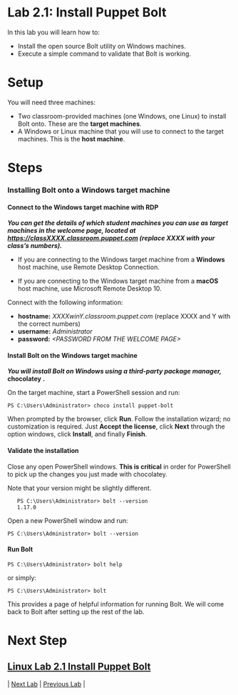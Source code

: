 # Lab 2.1: Install Puppet Bolt

In this lab you will learn how to:

* Install the open source Bolt utility on Windows machines.
* Execute a simple command to validate that Bolt is working.

# Setup

You will need three machines:

* Two classroom-provided machines (one Windows, one Linux) to install Bolt onto. These are the **target machines**.
* A Windows or Linux machine that you will use to connect to the target machines. This is the **host machine**.

# Steps

### Installing Bolt onto a **Windows** target machine

#### Connect to the Windows target machine with RDP

**_You can get the details of which student machines you can use as target machines in the welcome page, located at https://classXXXX.classroom.puppet.com (replace XXXX with your class’s numbers)._**

* If you are connecting to the Windows target machine from a **Windows** host machine, use Remote Desktop Connection.
 
* If you are connecting to the Windows target machine from a **macOS** host machine, use Microsoft Remote Desktop 10.

Connect with the following information:

* **hostname:** *XXXXwinY.classroom.puppet.com* (replace XXXX and Y with the correct numbers)
* **username:** *Administrator*
* **password:** *\<PASSWORD FROM THE WELCOME PAGE>*

#### Install Bolt on the Windows target machine

**_You will install Bolt on Windows using a third-party package manager,_** **chocolatey** **_._**

On the target machine, start a PowerShell session and run:

```PS C:\Users\Administrator> choco install puppet-bolt```

When prompted by the browser, click **Run**. Follow the installation wizard; no customization is required. Just **Accept the license**, click **Next** through the option windows, click **Install**, and finally **Finish**.

#### Validate the installation

Close any open PowerShell windows. **This is critical** in order for PowerShell to pick up the changes you just made with chocolatey.

Note that your version might be slightly different.

```
   PS C:\Users\Administrator> bolt --version
   1.17.0
```

Open a new PowerShell window and run:

```PS C:\Users\Administrator> bolt --version```

#### Run Bolt

```PS C:\Users\Administrator> bolt help```

or simply:

```PS C:\Users\Administrator> bolt```

This provides a page of helpful information for running Bolt. We will come back to Bolt after setting up the rest of the lab.

Next Step
======

[Linux Lab 2.1 Install Puppet Bolt](../../Linux/lab-2.1-Install-Puppet-Bolt)
---

|  [Next Lab](../lab-2.2-Running-Bolt-Commands)  |  [Previous Lab](../lab-1.1-Puppet-product-overview)  |